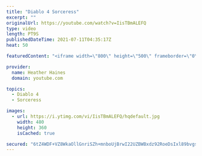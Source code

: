 ```yaml
---
title: "Diablo 4 Sorceress"
excerpt: ""
originalUrl: https://youtube.com/watch?v=IisTBmALEFQ
type: video
length: PT9S
publishedDateTime: 2021-07-11T04:35:17Z
heat: 50

featuredContent: "<iframe width=\"800\" height=\"500\" frameborder=\"0\" src=\"https://www.youtube.com/embed/IisTBmALEFQ\" allow=\"accelerometer; autoplay; encrypted-media; gyroscope; picture-in-picture\" allowfullscreen></iframe>"

provider:
  name: Heather Haines
  domain: youtube.com

topics:
  - Diablo 4
  - Sorceress

images:
  - url: https://i.ytimg.com/vi/IisTBmALEFQ/hqdefault.jpg
    width: 480
    height: 360
    isCached: true

secured: "6tZ4WDF+VZ8WkaOllGnriSZh+mnboUjBrwI22UZBWBxdz92RoeDsIxl89bvgsJdjkg9Z8B3joK2DKy9sDxMhsyG8X7IFS4AZFxQkYWRmquDz9VbXCSaUisM0yEXZ+8qJfN4xG4mNFGbRxUC1brZOk4y5qBtOil+8xQ5gnRImSDi5X0HanJ7n2T9z8gKq/07HDhjZQceoUidOb1QjejN3tJwUkJXyfm9C+AgEWMOlnbrGZeMsuGeiYB1/nVjF0WFVI0MEtPEqwvQbKV0jkNcySban4rFv1d2UoEFq5mD8TRFdfwB5Uq8Qbp/rLOVmTj6OexmIaul/V/NgWoYUdjNM1B5kGzfOezjBli2y+EFOF4yQbCyA1CuyS0mzbkx7VuP6XScUT4XCw2gOPl7fx5wJ7gRJm+LA3EVHIPOraLyXxgo=;GvLZuIrlSwtlLD0IfqXiow=="
---
```


